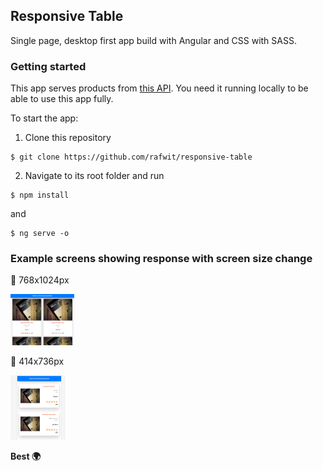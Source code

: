 ## Responsive Table

Single page, desktop first app build with Angular and CSS with SASS.

### Getting started

This app serves products from [this API](https://github.com/seller-tools/products-api). You need it running locally to be able to use this app fully.

To start the app:

1. Clone this repository

```
$ git clone https://github.com/rafwit/responsive-table
```

2. Navigate to its root folder and run

```
$ npm install
```

and

```
$ ng serve -o
```

### Example screens showing response with screen size change

🔎 768x1024px

<img src="./assets/768x1024px.png" style="zoom:10%">

🔎 414x736px

<img src="./assets/414x736px.png" style="zoom:10%">

**Best 🌍**
